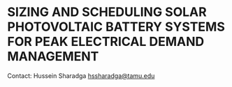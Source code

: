# SIZING AND SCHEDULING SOLAR PHOTOVOLTAIC BATTERY SYSTEMS FOR PEAK ELECTRICAL DEMAND MANAGEMENT #

Contact: Hussein Sharadga
hssharadga@tamu.edu
